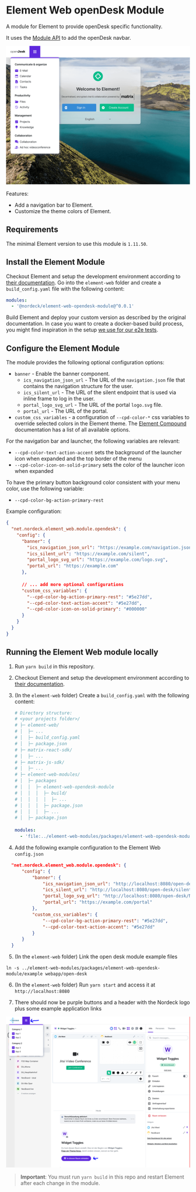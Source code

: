 # Element Web openDesk Module

A module for Element to provide openDesk specific functionality.

It uses the [Module API](https://www.npmjs.com/package/@matrix-org/react-sdk-module-api) to add the openDesk navbar.

<img src="./docs/navbar.png" alt="navbar" />

Features:

- Add a navigation bar to Element.
- Customize the theme colors of Element.

## Requirements

The minimal Element version to use this module is `1.11.50`.

## Install the Element Module

Checkout Element and setup the development environment according to [their documentation](https://github.com/vector-im/element-web/#building-from-source).
Go into the `element-web` folder and create a `build_config.yaml` file with the following content:

```yaml
modules:
  - '@nordeck/element-web-opendesk-module@^0.0.1'
```

Build Element and deploy your custom version as described by the original documentation.
In case you want to create a docker-based build process, you might find inspiration in the setup [we use for our e2e tests](../../e2e/src/deploy/elementWeb/Dockerfile).

## Configure the Element Module

The module provides the following optional configuration options:

- `banner` - Enable the banner component.
  - `ics_navigation_json_url` - The URL of the `navigation.json` file that contains the navigation structure for the user.
  - `ics_silent_url` - The URL of the silent endpoint that is used via inline frame to log in the user.
  - `portal_logo_svg_url` - The URL of the portal `logo.svg` file.
  - `portal_url` - The URL of the portal.
- `custom_css_variables` - a configuration of `--cpd-color-*` css variables to override selected colors in the Element theme. The [Element Compound](https://compound.element.io/?path=/docs/tokens-semantic-colors--docs) documentation has a list of all available options.

For the navigation bar and launcher, the following variables are relevant:

- `--cpd-color-text-action-accent` sets the background of the launcher icon when expanded and the top border of the menu
- `--cpd-color-icon-on-solid-primary` sets the color of the launcher icon when expanded

To have the primary button background color consistent with your menu color, use the following variable:

- `--cpd-color-bg-action-primary-rest`

Example configuration:

```json
{
  "net.nordeck.element_web.module.opendesk": {
    "config": {
      "banner": {
        "ics_navigation_json_url": "https://example.com/navigation.json",
        "ics_silent_url": "https://example.com/silent",
        "portal_logo_svg_url": "https://example.com/logo.svg",
        "portal_url": "https://example.com"
      },

      // ... add more optional configurations
      "custom_css_variables": {
        "--cpd-color-bg-action-primary-rest": "#5e27dd",
        "--cpd-color-text-action-accent": "#5e27dd",
        "--cpd-color-icon-on-solid-primary": "#000000"
      }
    }
  }
}
```

## Running the Element Web module locally

1. Run `yarn build` in this repository.

2. Checkout Element and setup the development environment according to [their documentation](https://github.com/vector-im/element-web/#building-from-source).

3. (In the `element-web` folder) Create a `build_config.yaml` with the following content:

   ```yaml
   # Directory structure:
   # <your projects folder>/
   # ├─ element-web/
   # │  ├─ ...
   # │  ├─ build_config.yaml
   # │  ├─ package.json
   # ├─ matrix-react-sdk/
   # │  ├─ ...
   # ├─ matrix-js-sdk/
   # │  ├─ ...
   # ├─ element-web-modules/
   # │  ├─ packages
   # │  │  ├─ element-web-opendesk-module
   # │  │  │  ├─ build/
   # │  │  │  │  ├─ ...
   # │  │  │  ├─ package.json
   # │  │  │  ├─ ...
   # │  ├─ package.json

   modules:
     - 'file:../element-web-modules/packages/element-web-opendesk-module'
   ```

4. Add the following example configuration to the Element Web `config.json`

```json
  "net.nordeck.element_web.module.opendesk": {
      "config": {
          "banner": {
              "ics_navigation_json_url": "http://localhost:8080/open-desk/navigation.json",
              "ics_silent_url": "http://localhost:8080/open-desk/silent-login.html",
              "portal_logo_svg_url": "http://localhost:8080/open-desk/Nordeck-Logo_RGB.svg",
              "portal_url": "https://example.com/portal"
          },
          "custom_css_variables": {
              "--cpd-color-bg-action-primary-rest": "#5e27dd",
              "--cpd-color-text-action-accent": "#5e27dd"
          }
      }
  }

```

5. (In the `element-web` folder) Link the open desk module example files

```
ln -s ../element-web-modules/packages/element-web-opendesk-module/example webapp/open-desk
```

6. (In the `element-web` folder) Run `yarn start` and access it at `http://localhost:8080`

7. There should now be purple buttons and a header with the Nordeck logo plus some example application links

![](./docs/demo.png)

> **Important**: You must run `yarn build` in this repo and restart Element after each change in the module.
